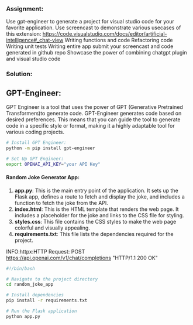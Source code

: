 ### Assignment:
Use gpt-engineer to generate a project for visual studio code for your favorite application.
Use screencast to demonstrate various usecases of this extension: https://code.visualstudio.com/docs/editor/artificial-intelligence#_chat-view 
Writing functions and code
Refactoring code
Writing unit tests
Writing entire app
submit your screencast and code generated in github repo
Showcase the power of combining chatgpt plugin and visual studio code 

### Solution:

## GPT-Engineer: 
GPT Engineer is a tool that uses the power of GPT (Generative Pretrained Transformers)to generate code. GPT-Engineer generates code based on desired preferences. This means that you can guide the tool to generate code in a specific style or format, making it a highly adaptable tool for various coding projects.

```sh
# Install GPT Engineer:
python -m pip install gpt-engineer

# Set Up GPT Engineer:
export OPENAI_API_KEY="your API Key"
```


#### Random Joke Generator App:

1. **app.py**: This is the main entry point of the application. It sets up the Flask app, defines a route to fetch and display the joke, and includes a function to fetch the joke from the API.
2. **index.html**: This is the HTML template that renders the web page. It includes a placeholder for the joke and links to the CSS file for styling.
3. **styles.css**: This file contains the CSS styles to make the web page colorful and visually appealing.
4. **requirements.txt**: This file lists the dependencies required for the project.

INFO:httpx:HTTP Request: POST https://api.openai.com/v1/chat/completions "HTTP/1.1 200 OK"
```sh
#!/bin/bash

# Navigate to the project directory
cd random_joke_app

# Install dependencies
pip install -r requirements.txt

# Run the Flask application
python app.py
```
